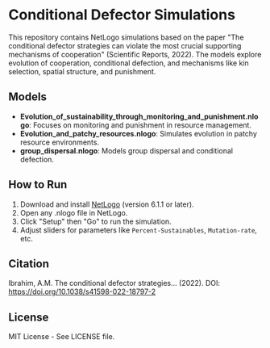 # Conditional Defector Simulations

This repository contains NetLogo simulations based on the paper "The conditional defector strategies can violate the most crucial supporting mechanisms of cooperation" (Scientific Reports, 2022). The models explore evolution of cooperation, conditional defection, and mechanisms like kin selection, spatial structure, and punishment.

## Models
- **Evolution_of_sustainability_through_monitoring_and_punishment.nlogo**: Focuses on monitoring and punishment in resource management.
- **Evolution_and_patchy_resources.nlogo**: Simulates evolution in patchy resource environments.
- **group_dispersal.nlogo**: Models group dispersal and conditional defection.

## How to Run
1. Download and install [NetLogo](https://ccl.northwestern.edu/netlogo/) (version 6.1.1 or later).
2. Open any .nlogo file in NetLogo.
3. Click "Setup" then "Go" to run the simulation.
4. Adjust sliders for parameters like `Percent-Sustainables`, `Mutation-rate`, etc.

## Citation
Ibrahim, A.M. The conditional defector strategies... (2022). DOI: https://doi.org/10.1038/s41598-022-18797-2

## License
MIT License - See LICENSE file.
